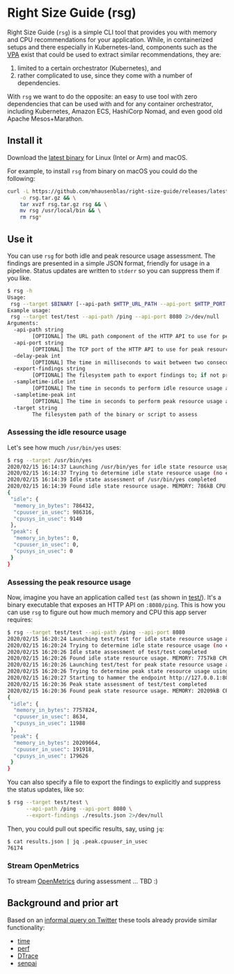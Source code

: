 # Right Size Guide (rsg)

Right Size Guide (`rsg`) is a simple CLI tool that provides you with memory and 
CPU recommendations for your application. While, in containerized setups and 
there especially in Kubernetes-land, components such as the
[VPA](https://github.com/kubernetes/autoscaler/tree/master/vertical-pod-autoscaler) 
exist that could be used to extract similar recommendations, they are: 

1. limited to a certain orchestrator (Kubernetes), and 
1. rather complicated to use, since they come with a number of dependencies.
   
With `rsg` we want to do the opposite: an easy to use tool with zero dependencies
that can be used with and for any container orchestrator, including Kubernetes,
Amazon ECS, HashiCorp Nomad, and even good old Apache Mesos+Marathon.

## Install it

Download the [latest binary](https://github.com/mhausenblas/right-size-guide/releases/latest) 
for Linux (Intel or Arm) and macOS.

For example, to install `rsg` from binary on macOS you could do the following:

```sh
curl -L https://github.com/mhausenblas/right-size-guide/releases/latest/download/rsg_darwin_amd64.tar.gz \
    -o rsg.tar.gz && \
    tar xvzf rsg.tar.gz rsg && \
    mv rsg /usr/local/bin && \
    rm rsg*
```

## Use it

You can use `rsg` for both idle and peak resource usage assessment. The findings 
are presented in a simple JSON format, friendly for usage in a pipeline. Status
updates are written to `stderr` so you can suppress them if you like.

```sh
$ rsg -h
Usage:
 rsg --target $BINARY [--api-path $HTTP_URL_PATH --api-port $HTTP_PORT --peak-delay $TIME_MS --sampletime-idle $TIME_SEC --sampletime-peak $TIME_SEC --export-findings $FILE]
Example usage:
 rsg --target test/test --api-path /ping --api-port 8080 2>/dev/null
Arguments:
  -api-path string
        [OPTIONAL] The URL path component of the HTTP API to use for peak resource usage assessment
  -api-port string
        [OPTIONAL] The TCP port of the HTTP API to use for peak resource usage assessment
  -delay-peak int
        [OPTIONAL] The time in milliseconds to wait between two consecutive HTTP GET requests for peak resource usage assessment (default 10)
  -export-findings string
        [OPTIONAL] The filesystem path to export findings to; if not provided the results will be written to stdout
  -sampletime-idle int
        [OPTIONAL] The time in seconds to perform idle resource usage assessment (default 2)
  -sampletime-peak int
        [OPTIONAL] The time in seconds to perform peak resource usage assessment (default 10)
  -target string
        The filesystem path of the binary or script to assess
```

### Assessing the idle resource usage

Let's see how much `/usr/bin/yes` uses:

```sh
$ rsg --target /usr/bin/yes
2020/02/15 16:14:37 Launching /usr/bin/yes for idle state resource usage assessment
2020/02/15 16:14:37 Trying to determine idle state resource usage (no external traffic)
2020/02/15 16:14:39 Idle state assessment of /usr/bin/yes completed
2020/02/15 16:14:39 Found idle state resource usage. MEMORY: 786kB CPU: 986ms (user)/9ms (sys)
{
 "idle": {
  "memory_in_bytes": 786432,
  "cpuuser_in_usec": 986316,
  "cpusys_in_usec": 9140
 },
 "peak": {
  "memory_in_bytes": 0,
  "cpuuser_in_usec": 0,
  "cpusys_in_usec": 0
 }
}
```

### Assessing the peak resource usage

Now, imagine you have an application called `test` (as shown in [test/](test/main.go)). 
It's a binary executable that exposes an HTTP API on `:8080/ping`. This is how 
you can use `rsg` to figure out how much memory and CPU this app server requires:

```sh
$ rsg --target test/test --api-path /ping --api-port 8080
2020/02/15 16:20:24 Launching test/test for idle state resource usage assessment
2020/02/15 16:20:24 Trying to determine idle state resource usage (no external traffic)
2020/02/15 16:20:26 Idle state assessment of test/test completed
2020/02/15 16:20:26 Found idle state resource usage. MEMORY: 7757kB CPU: 8ms (user)/11ms (sys)
2020/02/15 16:20:26 Launching test/test for peak state resource usage assessment
2020/02/15 16:20:26 Trying to determine peak state resource usage using 127.0.0.1:8080/ping
2020/02/15 16:20:27 Starting to hammer the endpoint http://127.0.0.1:8080/ping every 10ms
2020/02/15 16:20:36 Peak state assessment of test/test completed
2020/02/15 16:20:36 Found peak state resource usage. MEMORY: 20209kB CPU: 191ms (user)/179ms (sys)
{
 "idle": {
  "memory_in_bytes": 7757824,
  "cpuuser_in_usec": 8634,
  "cpusys_in_usec": 11988
 },
 "peak": {
  "memory_in_bytes": 20209664,
  "cpuuser_in_usec": 191918,
  "cpusys_in_usec": 179626
 }
}
```

You can also specify a file to export the findings to explicitly and suppress 
the status updates, like so:

```sh
$ rsg --target test/test \
      --api-path /ping --api-port 8080 \
      --export-findings ./results.json 2>/dev/null
```

Then, you could pull out specific results, say, using `jq`:

```sh
$ cat results.json | jq .peak.cpuuser_in_usec
76174
```

### Stream OpenMetrics

To stream [OpenMetrics](https://openmetrics.io/) during assessment … TBD :)

## Background and prior art

Based on an [informal query on Twitter](https://twitter.com/mhausenblas/status/1225855388584730624) these tools already provide similar functionality:

- [time](http://man7.org/linux/man-pages/man1/time.1.html)
- [perf](http://www.brendangregg.com/perf.html)
- [DTrace](http://www.brendangregg.com/DTrace/cputimes)
- [senpai](https://github.com/facebookincubator/senpai)
